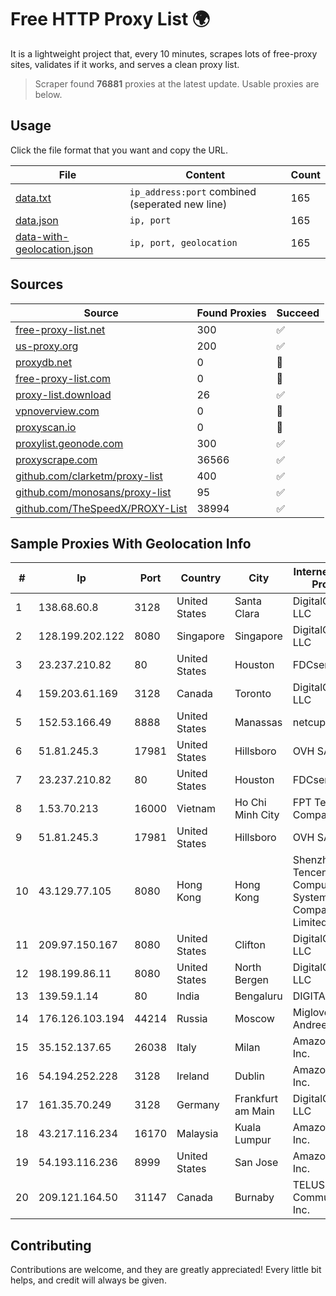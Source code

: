 
# Free HTTP Proxy List 🌍

It is a lightweight project that, every 10 minutes, scrapes lots of free-proxy sites, validates if it works, and serves a clean proxy list.


> Scraper found **76881** proxies at the latest update. Usable proxies are below.

## Usage

Click the file format that you want and copy the URL.


|File|Content|Count|
|----|-------|-----|
|[data.txt](https://raw.githubusercontent.com/themiralay/Proxy-List-World/master/data.txt)|`ip_address:port` combined (seperated new line)|165|
|[data.json](https://raw.githubusercontent.com/themiralay/Proxy-List-World/master/data.json)|`ip, port`|165|
|[data-with-geolocation.json](https://raw.githubusercontent.com/themiralay/Proxy-List-World/master/data-with-geolocation.json)|`ip, port, geolocation`|165|

## Sources

|Source|Found Proxies|Succeed|
|------|-------------|-------|
|[free-proxy-list.net](https://free-proxy-list.net)|300|✅|
|[us-proxy.org](https://www.us-proxy.org)|200|✅|
|[proxydb.net](http://proxydb.net)|0|🚫|
|[free-proxy-list.com](https://free-proxy-list.com/?page=&port=&type%5B%5D=http&type%5B%5D=https&up_time=0&search=Search)|0|🚫|
|[proxy-list.download](https://www.proxy-list.download/HTTP)|26|✅|
|[vpnoverview.com](https://vpnoverview.com/privacy/anonymous-browsing/free-proxy-servers)|0|🚫|
|[proxyscan.io](https://www.proxyscan.io)|0|🚫|
|[proxylist.geonode.com](https://proxylist.geonode.com/api/proxy-list?limit=300&page=1&sort_by=lastChecked&sort_type=desc&protocols=http,https)|300|✅|
|[proxyscrape.com](https://api.proxyscrape.com/v2/?request=displayproxies&protocol=http&timeout=10000&country=all&ssl=all&anonymity=all)|36566|✅|
|[github.com/clarketm/proxy-list](https://raw.githubusercontent.com/clarketm/proxy-list/master/proxy-list-raw.txt)|400|✅|
|[github.com/monosans/proxy-list](https://raw.githubusercontent.com/monosans/proxy-list/main/proxies/http.txt)|95|✅|
|[github.com/TheSpeedX/PROXY-List](https://raw.githubusercontent.com/TheSpeedX/PROXY-List/master/http.txt)|38994|✅|


## Sample Proxies With Geolocation Info

|#|Ip|Port|Country|City|Internet Service Provider|
|-|--|----|-------|----|-------------------------|
|1|138.68.60.8|3128|United States|Santa Clara|DigitalOcean, LLC|
|2|128.199.202.122|8080|Singapore|Singapore|DigitalOcean, LLC|
|3|23.237.210.82|80|United States|Houston|FDCservers.net|
|4|159.203.61.169|3128|Canada|Toronto|DigitalOcean, LLC|
|5|152.53.166.49|8888|United States|Manassas|netcup GmbH|
|6|51.81.245.3|17981|United States|Hillsboro|OVH SAS|
|7|23.237.210.82|80|United States|Houston|FDCservers.net|
|8|1.53.70.213|16000|Vietnam|Ho Chi Minh City|FPT Telecom Company|
|9|51.81.245.3|17981|United States|Hillsboro|OVH SAS|
|10|43.129.77.105|8080|Hong Kong|Hong Kong|Shenzhen Tencent Computer Systems Company Limited|
|11|209.97.150.167|8080|United States|Clifton|DigitalOcean, LLC|
|12|198.199.86.11|8080|United States|North Bergen|DigitalOcean, LLC|
|13|139.59.1.14|80|India|Bengaluru|DIGITALOCEAN|
|14|176.126.103.194|44214|Russia|Moscow|Miglovets Egor Andreevich|
|15|35.152.137.65|26038|Italy|Milan|Amazon.com, Inc.|
|16|54.194.252.228|3128|Ireland|Dublin|Amazon.com, Inc.|
|17|161.35.70.249|3128|Germany|Frankfurt am Main|DigitalOcean, LLC|
|18|43.217.116.234|16170|Malaysia|Kuala Lumpur|Amazon.com, Inc.|
|19|54.193.116.236|8999|United States|San Jose|Amazon.com, Inc.|
|20|209.121.164.50|31147|Canada|Burnaby|TELUS Communications Inc.|



## Contributing

Contributions are welcome, and they are greatly appreciated! Every
little bit helps, and credit will always be given.

